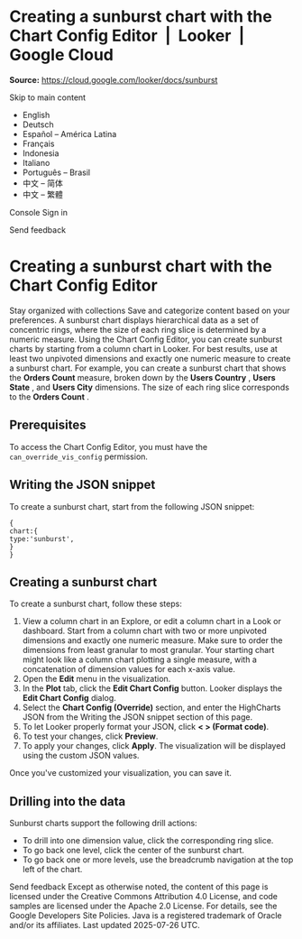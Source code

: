 # Creating a sunburst chart with the Chart Config Editor  |  Looker  |  Google Cloud

**Source:** https://cloud.google.com/looker/docs/sunburst

Skip to main content 
  * English
  * Deutsch
  * Español – América Latina
  * Français
  * Indonesia
  * Italiano
  * Português – Brasil
  * 中文 – 简体
  * 中文 – 繁體

Console  Sign in




Send feedback 
#  Creating a sunburst chart with the Chart Config Editor
Stay organized with collections  Save and categorize content based on your preferences. 
A sunburst chart displays hierarchical data as a set of concentric rings, where the size of each ring slice is determined by a numeric measure.
Using the Chart Config Editor, you can create sunburst charts by starting from a column chart in Looker. For best results, use at least two unpivoted dimensions and exactly one numeric measure to create a sunburst chart.
For example, you can create a sunburst chart that shows the **Orders Count** measure, broken down by the **Users Country** , **Users State** , and **Users City** dimensions. The size of each ring slice corresponds to the **Orders Count** .
## Prerequisites
To access the Chart Config Editor, you must have the `can_override_vis_config` permission.
## Writing the JSON snippet
To create a sunburst chart, start from the following JSON snippet:
```
{
chart:{
type:'sunburst',
}
}

```

## Creating a sunburst chart
To create a sunburst chart, follow these steps:
  1. View a column chart in an Explore, or edit a column chart in a Look or dashboard.
Start from a column chart with two or more unpivoted dimensions and exactly one numeric measure. Make sure to order the dimensions from least granular to most granular. Your starting chart might look like a column chart plotting a single measure, with a concatenation of dimension values for each x-axis value.
  2. Open the **Edit** menu in the visualization.
  3. In the **Plot** tab, click the **Edit Chart Config** button. Looker displays the **Edit Chart Config** dialog.
  4. Select the **Chart Config (Override)** section, and enter the HighCharts JSON from the Writing the JSON snippet section of this page.
  5. To let Looker properly format your JSON, click **< > (Format code)**.
  6. To test your changes, click **Preview**.
  7. To apply your changes, click **Apply**. The visualization will be displayed using the custom JSON values.


Once you've customized your visualization, you can save it.
## Drilling into the data
Sunburst charts support the following drill actions:
  * To drill into one dimension value, click the corresponding ring slice.
  * To go back one level, click the center of the sunburst chart.
  * To go back one or more levels, use the breadcrumb navigation at the top left of the chart.


Send feedback 
Except as otherwise noted, the content of this page is licensed under the Creative Commons Attribution 4.0 License, and code samples are licensed under the Apache 2.0 License. For details, see the Google Developers Site Policies. Java is a registered trademark of Oracle and/or its affiliates.
Last updated 2025-07-26 UTC.


